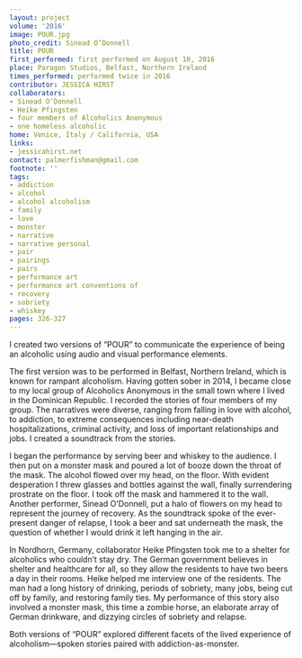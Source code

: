 ```yaml
---
layout: project
volume: '2016'
image: POUR.jpg
photo_credit: Sinead O’Donnell
title: POUR
first_performed: first performed on August 10, 2016
place: Paragon Studios, Belfast, Northern Ireland
times_performed: performed twice in 2016
contributor: JESSICA HIRST
collaborators:
- Sinead O’Donnell
- Heike Pfingsten
- four members of Alcoholics Anonymous
- one homeless alcoholic
home: Venice, Italy / California, USA
links:
- jessicahirst.net
contact: palmerfishman@gmail.com
footnote: ''
tags:
- addiction
- alcohol
- alcohol alcoholism
- family
- love
- monster
- narrative
- narrative personal
- pair
- pairings
- pairs
- performance art
- performance art conventions of
- recovery
- sobriety
- whiskey
pages: 326-327
---
```


I created two versions of “POUR” to communicate the experience of being an alcoholic using audio and visual performance elements.

The first version was to be performed in Belfast, Northern Ireland, which is known for rampant alcoholism. Having gotten sober in 2014, I became close to my local group of Alcoholics Anonymous in the small town where I lived in the Dominican Republic. I recorded the stories of four members of my group. The narratives were diverse, ranging from falling in love with alcohol, to addiction, to extreme consequences including near-death hospitalizations, criminal activity, and loss of important relationships and jobs. I created a soundtrack from the stories.

I began the performance by serving beer and whiskey to the audience. I then put on a monster mask and poured a lot of booze down the throat of the mask. The alcohol flowed over my head, on the floor. With evident desperation I threw glasses and bottles against the wall, finally surrendering prostrate on the floor. I took off the mask and hammered it to the wall. Another performer, Sinead O’Donnell, put a halo of flowers on my head to represent the journey of recovery. As the soundtrack spoke of the ever-present danger of relapse, I took a beer and sat underneath the mask, the question of whether I would drink it left hanging in the air.

In Nordhorn, Germany, collaborator Heike Pfingsten took me to a shelter for alcoholics who couldn’t stay dry. The German government believes in shelter and healthcare for all, so they allow the residents to have two beers a day in their rooms. Heike helped me interview one of the residents. The man had a long history of drinking, periods of sobriety, many jobs, being cut off by family, and restoring family ties. My performance of this story also involved a monster mask, this time a zombie horse, an elaborate array of German drinkware, and dizzying circles of sobriety and relapse.

Both versions of “POUR” explored different facets of the lived experience of alcoholism—spoken stories paired with addiction-as-monster.
